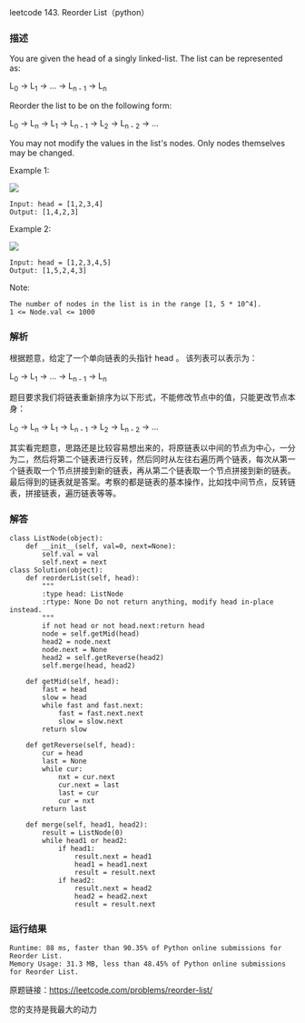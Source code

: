 leetcode  143. Reorder List（python）

### 描述



You are given the head of a singly linked-list. The list can be represented as:

L<sub>0</sub> → L<sub>1</sub> → … → L<sub>n - 1</sub> → L<sub>n</sub>

Reorder the list to be on the following form:

L<sub>0</sub> → L<sub>n</sub> → L<sub>1</sub> → L<sub>n - 1</sub> → L<sub>2</sub> → L<sub>n - 2</sub> → …

You may not modify the values in the list's nodes. Only nodes themselves may be changed.

Example 1:

![](https://assets.leetcode.com/uploads/2021/03/04/reorder1linked-list.jpg)

	Input: head = [1,2,3,4]
	Output: [1,4,2,3]

	
Example 2:

![](https://assets.leetcode.com/uploads/2021/03/09/reorder2-linked-list.jpg)

	Input: head = [1,2,3,4,5]
	Output: [1,5,2,4,3]







Note:

	The number of nodes in the list is in the range [1, 5 * 10^4].
	1 <= Node.val <= 1000


### 解析


根据题意，给定了一个单向链表的头指针 head 。 该列表可以表示为：

L<sub>0</sub> → L<sub>1</sub> → … → L<sub>n - 1</sub> → L<sub>n</sub>

题目要求我们将链表重新排序为以下形式，不能修改节点中的值，只能更改节点本身：

L<sub>0</sub> → L<sub>n</sub> → L<sub>1</sub> → L<sub>n - 1</sub> → L<sub>2</sub> → L<sub>n - 2</sub> → …

其实看完题意，思路还是比较容易想出来的，将原链表以中间的节点为中心，一分为二，然后将第二个链表进行反转，然后同时从左往右遍历两个链表，每次从第一个链表取一个节点拼接到新的链表，再从第二个链表取一个节点拼接到新的链表。最后得到的链表就是答案。考察的都是链表的基本操作，比如找中间节点，反转链表，拼接链表，遍历链表等等。

### 解答
				
	class ListNode(object):
	    def __init__(self, val=0, next=None):
	        self.val = val
	        self.next = next
	class Solution(object):
	    def reorderList(self, head):
	        """
	        :type head: ListNode
	        :rtype: None Do not return anything, modify head in-place instead.
	        """
	        if not head or not head.next:return head
	        node = self.getMid(head)
	        head2 = node.next
	        node.next = None
	        head2 = self.getReverse(head2)
	        self.merge(head, head2)
	    
	    def getMid(self, head):
	        fast = head
	        slow = head
	        while fast and fast.next:
	            fast = fast.next.next
	            slow = slow.next
	        return slow
	    
	    def getReverse(self, head):
	        cur = head
	        last = None
	        while cur:
	            nxt = cur.next
	            cur.next = last
	            last = cur
	            cur = nxt
	        return last
	    
	    def merge(self, head1, head2):
	        result = ListNode(0)
	        while head1 or head2:
	            if head1:
	                result.next = head1
	                head1 = head1.next
	                result = result.next
	            if head2:
	                result.next = head2
	                head2 = head2.next
	                result = result.next

            	      
			
### 运行结果

	Runtime: 88 ms, faster than 90.35% of Python online submissions for Reorder List.
	Memory Usage: 31.3 MB, less than 48.45% of Python online submissions for Reorder List.


原题链接：https://leetcode.com/problems/reorder-list/



您的支持是我最大的动力
